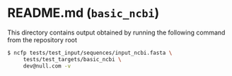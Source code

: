 # README.md (`basic_ncbi`)

This directory contains output obtained by running the following command from the repository root

```bash
$ ncfp tests/test_input/sequences/input_ncbi.fasta \
     tests/test_targets/basic_ncbi \
     dev@null.com -v
```